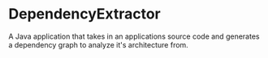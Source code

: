 # DependencyExtractor
A Java application that takes in an applications source code and generates a dependency graph to analyze it's architecture from.
